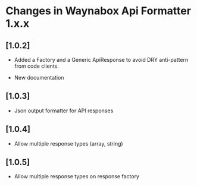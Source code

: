 # Changes in Waynabox Api Formatter 1.x.x

## [1.0.2]
* Added a Factory and a Generic ApiResponse to avoid DRY anti-pattern from code clients.
 
* New documentation

## [1.0.3]
* Json output formatter for API responses

## [1.0.4]
* Allow multiple response types (array, string)

## [1.0.5]
* Allow multiple response types on response factory